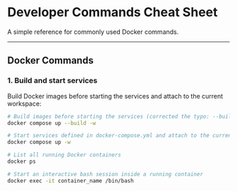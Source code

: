 # Developer Commands Cheat Sheet

A simple reference for commonly used Docker commands.

---

## Docker Commands

### 1. Build and start services

Build Docker images before starting the services and attach to the current workspace:

```bash
# Build images before starting the services (corrected the typo: --build instead of -build)
docker compose up --build -w

# Start services defined in docker-compose.yml and attach to the current workspace
docker compose up -w

# List all running Docker containers
docker ps

# Start an interactive bash session inside a running container
docker exec -it container_name /bin/bash
```
